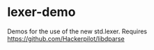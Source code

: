 lexer-demo
==========

Demos for the use of the new std.lexer. Requires https://github.com/Hackerpilot/libdparse
